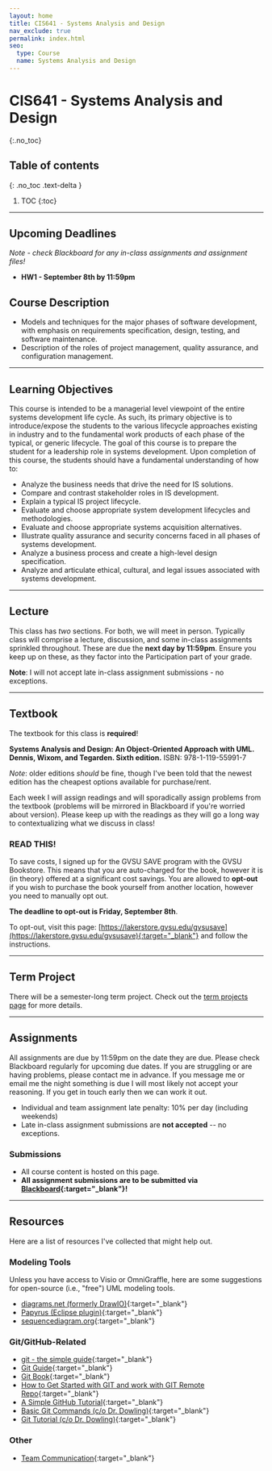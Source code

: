 ```yaml
---
layout: home
title: CIS641 - Systems Analysis and Design
nav_exclude: true
permalink: index.html
seo:
  type: Course
  name: Systems Analysis and Design
---
```


# CIS641 - Systems Analysis and Design
{:.no_toc}

## Table of contents
{: .no_toc .text-delta }

1. TOC
{:toc}

---

## Upcoming Deadlines

*Note - check Blackboard for any in-class assignments and assignment files!*

* **HW1 - September 8th by 11:59pm**

## Course Description

* Models and techniques for the major phases of software development, with emphasis on requirements specification, design, testing, and software maintenance. 
* Description of the roles of project management, quality assurance, and configuration management.

---

## Learning Objectives

This course is intended to be a managerial level viewpoint of the entire systems development life cycle. As such, its primary objective is to introduce/expose the students to the various lifecycle approaches existing in industry and to the fundamental work products of each phase of the typical, or generic lifecycle. The goal of this course is to prepare the student for a leadership role in systems development. Upon completion of this course, the students should have a fundamental understanding of how to:

* Analyze the business needs that drive the need for IS solutions.
* Compare and contrast stakeholder roles in IS development.
* Explain a typical IS project lifecycle.
* Evaluate and choose appropriate system development lifecycles and methodologies.
* Evaluate and choose appropriate systems acquisition alternatives.
* Illustrate quality assurance and security concerns faced in all phases of systems development.
* Analyze a business process and create a high-level design specification.
* Analyze and articulate ethical, cultural, and legal issues associated with systems development.

---

## Lecture

This class has *two* sections.  For both, we will meet in person.  Typically class will comprise a lecture, <!--a research paper presentation, -->discussion, and some in-class assignments sprinkled throughout.  These are due the **next day by 11:59pm**.  Ensure you keep up on these, as they factor into the Participation part of your grade.  

**Note**: I will not accept late in-class assignment submissions - no exceptions.

---

## Textbook

The textbook for this class is **required**!

**Systems Analysis and Design: An Object-Oriented Approach with UML. Dennis, Wixom, and Tegarden.  Sixth edition.**
ISBN: 978-1-119-55991-7

*Note*: older editions *should* be fine, though I've been told that the newest edition has the cheapest options available for purchase/rent.

Each week I will assign readings and will sporadically assign problems from the textbook (problems will be mirrored in Blackboard if you're worried about version).  Please keep up with the readings as they will go a long way to contextualizing what we discuss in class!

### READ THIS!

To save costs, I signed up for the GVSU SAVE program with the GVSU Bookstore.  This means that you are auto-charged for the book, however it is (in theory) offered at a significant cost savings.  You are allowed to **opt-out** if you wish to purchase the book yourself from another location, however you need to manually opt out.  

**The deadline to opt-out is Friday, September 8th**.

To opt-out, visit this page: [https://lakerstore.gvsu.edu/gvsusave](https://lakerstore.gvsu.edu/gvsusave){:target="_blank"} and follow the instructions.

---

<!--
## Research Paper Presentations

Each student will need to present **at least one** research paper prior to the end of the semester.  It is your responsibility to sign up for a paper - if you do not sign up you will lose a significant amount of points in the course.

Research papers will reflect the topic of the week.  Typically there will be more than one student presenting, so please decide on your ordering prior to class.

Your individual responsibilities include:

* Reading and understanding an academic research paper.
* Filling out a template with key points regarding the paper.
* Presenting the paper to the class and answering questions regarding the paper.

---
-->

## Term Project

There will be a semester-long term project.  Check out the [term projects page](term-projects) for more details.

---

## Assignments

All assignments are due by 11:59pm on the date they are due.  Please check Blackboard regularly for upcoming due dates.  If you are struggling or are having problems, please contact me in advance.  If you message me or email me the night something is due I will most likely not accept your reasoning.  If you get in touch early then we can work it out.

* Individual and team assignment late penalty: 10% per day (including weekends)
* Late in-class assignment submissions are **not accepted** -- no exceptions.

### Submissions

* All course content is hosted on this page.
* **All assignment submissions are to be submitted via [Blackboard](https://lms.gvsu.edu){:target="_blank"}!**

---

## Resources

Here are a list of resources I've collected that might help out.

### Modeling Tools

Unless you have access to Visio or OmniGraffle, here are some suggestions for open-source (i.e., "free") UML modeling tools.

* [diagrams.net (formerly DrawIO)](https://app.diagrams.net/){:target="_blank"}
* [Papyrus (Eclipse plugin)](http://www.eclipse.org/papyrus/){:target="_blank"}
* [sequencediagram.org](https://sequencediagram.org/){:target="_blank"}

### Git/GitHub-Related

* [git - the simple guide](http://rogerdudler.github.io/git-guide/){:target="_blank"}
* [Git Guide](https://github.com/git-guides){:target="_blank"}
* [Git Book](https://git-scm.com/book/en/v2/){:target="_blank"}
* [How to Get Started with GIT and work with GIT Remote Repo](https://www3.ntu.edu.sg/home/ehchua/programming/howto/Git_HowTo.html){:target="_blank"}
* [A Simple GitHub Tutorial](https://old.benjaminashbaugh.me/code/simple-git-github-tutorial){:target="_blank"}
* [Basic Git Commands (c/o Dr. Dowling)](https://docs.google.com/document/d/1uy1sltx6kQiiIRy_UdUoZsQknsmrcQjJGbfvhCCsK7Y/edit){:target="_blank"}
* [Git Tutorial (c/o Dr. Dowling)](https://docs.google.com/document/d/10EARJZhLLDXspfl4g1P3SS2zbHTWR1ru9ppP3W-NaT4/edit){:target="_blank"}

### Other

* [Team Communication](https://asana.com/resources/team-communication){:target="_blank"}
